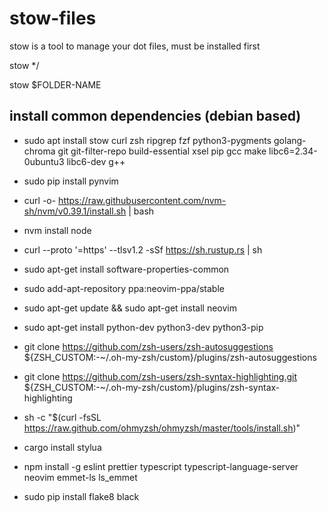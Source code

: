 # stow-files

stow is a tool to manage your dot files, must be installed first

stow */

stow $FOLDER-NAME

## install common dependencies (debian based)

- sudo apt install stow curl zsh ripgrep fzf python3-pygments golang-chroma git git-filter-repo build-essential xsel pip gcc make libc6=2.34-0ubuntu3  libc6-dev g++

- sudo pip install pynvim

- curl -o- https://raw.githubusercontent.com/nvm-sh/nvm/v0.39.1/install.sh | bash

- nvm install node

- curl --proto '=https' --tlsv1.2 -sSf https://sh.rustup.rs | sh

- sudo apt-get install software-properties-common

- sudo add-apt-repository ppa:neovim-ppa/stable

- sudo apt-get update && sudo apt-get install neovim

- sudo apt-get install python-dev python3-dev python3-pip

- git clone https://github.com/zsh-users/zsh-autosuggestions ${ZSH_CUSTOM:-~/.oh-my-zsh/custom}/plugins/zsh-autosuggestions

- git clone https://github.com/zsh-users/zsh-syntax-highlighting.git ${ZSH_CUSTOM:-~/.oh-my-zsh/custom}/plugins/zsh-syntax-highlighting

- sh -c "$(curl -fsSL https://raw.github.com/ohmyzsh/ohmyzsh/master/tools/install.sh)"

- cargo install stylua

- npm install -g eslint prettier typescript typescript-language-server neovim emmet-ls ls_emmet

- sudo pip install flake8 black
